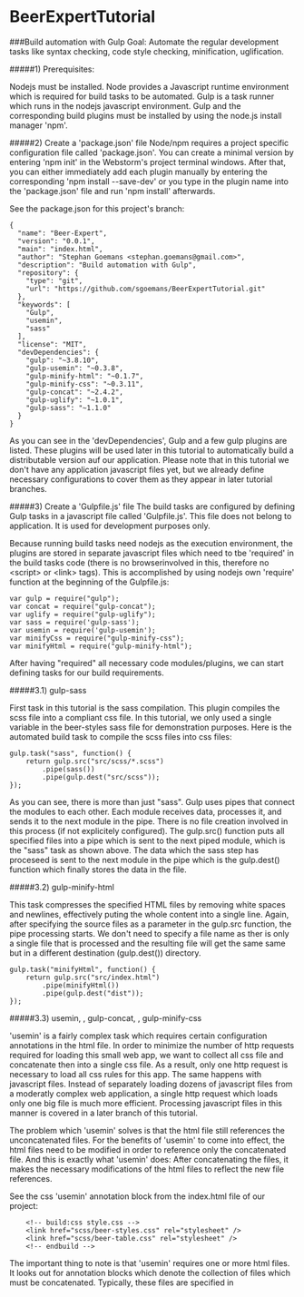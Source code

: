 BeerExpertTutorial
==================

###Build automation with Gulp
Goal: Automate the regular development tasks like syntax checking, code style checking, minification, uglification.

#####1) Prerequisites:

Nodejs must be installed. Node provides a Javascript runtime environment which is required for build tasks to
be automated.
Gulp is a task runner which runs in the nodejs javascript environment. Gulp and the corresponding build plugins
must be installed by using the node.js install manager 'npm'.

#####2) Create a 'package.json' file
Node/npm requires a project specific configuration file called 'package.json'. You can create a minimal version by
entering 'npm init' in the Webstorm's project terminal windows. After that, you can either immediately add each plugin
manually by entering the corresponding 'npm install <plugin-name> --save-dev' or you type in the plugin name into the
'package.json' file and run 'npm install' afterwards.

See the package.json for this project's branch:

```
{
  "name": "Beer-Expert",
  "version": "0.0.1",
  "main": "index.html",
  "author": "Stephan Goemans <stephan.goemans@gmail.com>",
  "description": "Build automation with Gulp",
  "repository": {
    "type": "git",
    "url": "https://github.com/sgoemans/BeerExpertTutorial.git"
  },
  "keywords": [
    "Gulp",
    "usemin",
    "sass"
  ],
  "license": "MIT",
  "devDependencies": {
    "gulp": "~3.8.10",
    "gulp-usemin": "~0.3.8",
    "gulp-minify-html": "~0.1.7",
    "gulp-minify-css": "~0.3.11",
    "gulp-concat": "~2.4.2",
    "gulp-uglify": "~1.0.1",
    "gulp-sass": "~1.1.0"
  }
}
```

As you can see in the 'devDependencies', Gulp and a few gulp plugins are listed. These plugins will be used later
in this tutorial to automatically build a distributable version auf our application. Please note that in this tutorial
we don't have any application javascript files yet, but we already define necessary configurations to cover them as they
appear in later tutorial branches.

#####3) Create a 'Gulpfile.js' file
The build tasks are configured by defining Gulp tasks in a javascript file called 'Gulpfile.js'. This file does not
belong to application. It is used for development purposes only.

Because running build tasks need nodejs as the execution environment, the plugins are stored in separate javascript files
which need to tbe 'required' in the build tasks code (there is no browserinvolved in this, therefore no &lt;script&gt; or
&lt;link&gt; tags). This is accomplished by using nodejs own 'require' function at the beginning of the Gulpfile.js:

```
var gulp = require("gulp");
var concat = require("gulp-concat");
var uglify = require("gulp-uglify");
var sass = require('gulp-sass');
var usemin = require('gulp-usemin');
var minifyCss = require("gulp-minify-css");
var minifyHtml = require("gulp-minify-html");
```
After having "required" all necessary code modules/plugins, we can start defining tasks for our build requirements.

#####3.1) gulp-sass

First task in this tutorial is the sass compilation. This plugin compiles the scss file into a compliant css file.
In this tutorial, we only used a single variable in the beer-styles sass file for demonstration purposes. Here is the
automated build task to compile the scss files into css files:

```
gulp.task("sass", function() {
	return gulp.src("src/scss/*.scss")
		.pipe(sass())
		.pipe(gulp.dest("src/scss"));
});
```

As you can see, there is more than just "sass". Gulp uses pipes that connect the modules to each other. Each module
receives data, processes it, and sends it to the next module in the pipe. There is no file creation involved in this
process (if not explicitely configured). The gulp.src() function puts all specified files into a pipe which is sent to
the next piped module, which is the "sass" task as shown above. The data which the sass step has proceseed is sent
to the next module in the pipe which is the gulp.dest() function which finally stores the data in the file.

#####3.2) gulp-minify-html

This task compresses the specified HTML files by removing white spaces and newlines, effectively puting the whole content
into a single line. Again, after specifying the source files as a parameter in the gulp.src function, the pipe processing
starts. We don't need to specify a file name as ther is only a single file that is processed and the resulting file will
get the same same but in a different destination (gulp.dest()) directory.
```
gulp.task("minifyHtml", function() {
	return gulp.src("src/index.html")
		.pipe(minifyHtml())
		.pipe(gulp.dest("dist"));
});
```

#####3.3) usemin, , gulp-concat, , gulp-minify-css

'usemin' is a fairly complex task which requires certain configuration annotations in the html file. In order to minimize
the number of http requests required for loading this small web app, we want to collect all css file and concatenate then
into a single css file. As a result, only one http request is necessary to load all css rules for this app. The same
happens with javascript files. Instead of separately loading dozens of javascript files from a moderatly complex web
application, a single http request which loads only one big file is much more efficient. Processing javascript files in
this manner is covered in a later branch of this tutorial.

The problem which 'usemin' solves is that the html file still references the unconcatenated files. For the benefits of
'usemin' to come into effect, the html files need to be modified in order to reference only the concatenated file.
And this is exactly what 'usemin' does: After concatenating the files, it makes the necessary modifications of the html
files to reflect the new file references.

See the css 'usemin' annotation block from the index.html file of our project:

```
    <!-- build:css style.css -->
    <link href="scss/beer-styles.css" rel="stylesheet" />
    <link href="scss/beer-table.css" rel="stylesheet" />
    <!-- endbuild -->
```

The important thing to note is that 'usemin' requires one or more html files. It looks out for annotation blocks which
denote the collection of files which must be concatenated. Typically, these files are specified in <script> and
<link> tags. Other tags not found within 'usemin's annotation blocks are ignored.

There are some configuration options available for 'usemin' which we will not cover here.

```
gulp.task("usemin", function() {
	return gulp.src("src/index.html")
		.pipe(usemin({
			css: [minifyCss(), 'concat'],
			html: [minifyHtml({empty: true})],
			js: [uglify()/*, rev()*/]
		}))
		.pipe(gulp.dest('dist/'));
});
```

After this task was run, the resulting distribution html file includes only a single <link> tag where there have
formerly been two.

```
<link rel=stylesheet href=style.css>
```

In addition, by also running minifyCSS() during the css part of 'usemin', all comments and whitespaces and newlines
have been removed from the resulting css file.
